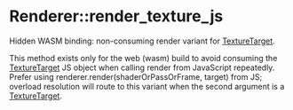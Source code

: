 # Renderer::render_texture_js

Hidden WASM binding: non-consuming render variant for [TextureTarget](https://fragmentcolor.org/api/targets/texturetarget).

This method exists only for the web (wasm) build to avoid consuming the [TextureTarget](https://fragmentcolor.org/api/targets/texturetarget) JS object when calling render from JavaScript repeatedly. Prefer using renderer.render(shaderOrPassOrFrame, target) from JS; overload resolution will route to this variant when the second argument is a [TextureTarget](https://fragmentcolor.org/api/targets/texturetarget).

